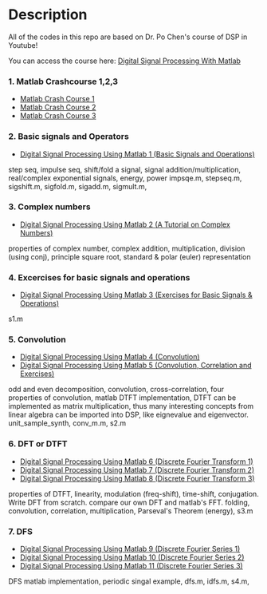 # Description

All of the codes in this repo are based on Dr. Po Chen's course of DSP in Youtube!

You can access the course here: [Digital Signal Processing With Matlab](https://www.youtube.com/playlist?list=PLX8cYDJmWL1mfq6BI-klKB7YzRdJZ2_WW)

### 1. Matlab Crashcourse 1,2,3
- [Matlab Crash Course 1](https://www.youtube.com/watch?v=y5PTcskuldE&list=PLX8cYDJmWL1mfq6BI-klKB7YzRdJZ2_WW&index=1)
- [Matlab Crash Course 2](https://www.youtube.com/watch?v=OU7F16yPffI&list=PLX8cYDJmWL1mfq6BI-klKB7YzRdJZ2_WW&index=2)
- [Matlab Crash Course 3](https://www.youtube.com/watch?v=5asZPwGMZFs&list=PLX8cYDJmWL1mfq6BI-klKB7YzRdJZ2_WW&index=3)

### 2. Basic signals and Operators 
- [Digital Signal Processing Using Matlab 1 (Basic Signals and Operations)](https://www.youtube.com/watch?v=tpN12ruYATc&list=PLX8cYDJmWL1mfq6BI-klKB7YzRdJZ2_WW&index=4)

step seq, impulse seq, shift/fold a signal, signal addition/multiplication, real/complex exponential signals, energy, power
impsqe.m, stepseq.m, sigshift.m, sigfold.m, sigadd.m, sigmult.m, 

### 3. Complex numbers
- [Digital Signal Processing Using Matlab 2 (A Tutorial on Complex Numbers)](https://www.youtube.com/watch?v=WXKyTXVTnKQ&list=PLX8cYDJmWL1mfq6BI-klKB7YzRdJZ2_WW&index=5)

properties of complex number, complex addition, multiplication, division (using conj), principle square root, standard & polar (euler) representation 
### 4. Excercises for basic signals and operations
- [Digital Signal Processing Using Matlab 3 (Exercises for Basic Signals & Operations)](https://www.youtube.com/watch?v=2D66kbRiVko&list=PLX8cYDJmWL1mfq6BI-klKB7YzRdJZ2_WW&index=6)

s1.m

### 5. Convolution
- [Digital Signal Processing Using Matlab 4 (Convolution)](https://www.youtube.com/watch?v=9YJmOfVTA78&list=PLX8cYDJmWL1mfq6BI-klKB7YzRdJZ2_WW&index=7)
- [Digital Signal Processing Using Matlab 5 (Convolution, Correlation and Exercises)](https://www.youtube.com/watch?v=iNMe8gkjoYo&list=PLX8cYDJmWL1mfq6BI-klKB7YzRdJZ2_WW&index=8)

odd and even decomposition, convolution, cross-correlation, four properties of convolution, matlab DTFT implementation, DTFT can be implemented as matrix multiplication, thus many interesting concepts from linear algebra can be imported into DSP, like eignevalue and eigenvector.
unit_sample_synth, conv_m.m, s2.m

### 6. DFT or DTFT 
- [Digital Signal Processing Using Matlab 6 (Discrete Fourier Transform 1)](https://www.youtube.com/watch?v=cbC1y-Y0V10&list=PLX8cYDJmWL1mfq6BI-klKB7YzRdJZ2_WW&index=10)
- [Digital Signal Processing Using Matlab 7 (Discrete Fourier Transform 2)](https://www.youtube.com/watch?v=sClKKXlwDMM&list=PLX8cYDJmWL1mfq6BI-klKB7YzRdJZ2_WW&index=10)
- [Digital Signal Processing Using Matlab 8 (Discrete Fourier Transform 3)](https://www.youtube.com/watch?v=69oyTIdIIfk&list=PLX8cYDJmWL1mfq6BI-klKB7YzRdJZ2_WW&index=11)

properties of DTFT, linearity, modulation (freq-shift), time-shift, conjugation. Write DFT from scratch. compare our own DFT and matlab's FFT. 
folding, convolution, correlation, multiplication,  Parseval's Theorem (energy), s3.m

### 7. DFS 
- [Digital Signal Processing Using Matlab 9 (Discrete Fourier Series 1)](https://www.youtube.com/watch?v=8CALyVlfB0U&list=PLX8cYDJmWL1mfq6BI-klKB7YzRdJZ2_WW&index=12)
- [Digital Signal Processing Using Matlab 10 (Discrete Fourier Series 2)](https://www.youtube.com/watch?v=lbgPUeDyxkQ&list=PLX8cYDJmWL1mfq6BI-klKB7YzRdJZ2_WW&index=14)
- [Digital Signal Processing Using Matlab 11 (Discrete Fourier Series 3)](https://www.youtube.com/watch?v=keY4SDmFh8E&list=PLX8cYDJmWL1mfq6BI-klKB7YzRdJZ2_WW&index=15)

DFS matlab implementation, periodic singal example, dfs.m, idfs.m, s4.m, 
